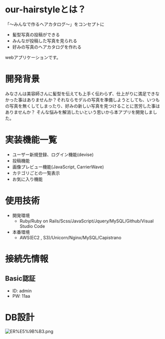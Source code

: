 # our-hairstyleとは？
「〜みんなで作るヘアカタログ〜」をコンセプトに
- 髪型写真の投稿ができる
- みんなが投稿した写真を見られる
- 好みの写真のヘアカタログを作れる

webアプリケーションです。

# 開発背景
みなさんは美容師さんに髪型を伝えても上手く伝わらず、仕上がりに満足できなかった事はありませんか？それならモデルの写真を準備しようとしても、いつもの写真を無くしてしまったり、好みの新しい写真を見つけることに苦労した事はありませんか？
そんな悩みを解消したいという思いから本アプリを開発しました。

# 実装機能一覧
- ユーザー新規登録、ログイン機能(devise)
- 投稿機能
- 画像プレビュー機能(JavaScript, CarrierWave)
- カテゴリごとの一覧表示
- お気に入り機能

# 使用技術
- 開発環境
  - Ruby/Ruby on Rails/Scss/JavaScript/Jquery/MySQL/Github/Visual Studio Code
- 本番環境
  - AWS(EC2 , S3)/Unicorn/Nginx/MySQL/Capistrano

# 接続先情報
## Basic認証
- ID: admin
- PW: 11aa

# DB設計
![ER%E5%9B%B3.png](https://github.com/kitohkazu/our-hairstyle/blob/master/ER%E5%9B%B3.png)
